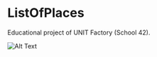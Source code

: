 # ListOfPlaces
Educational project of UNIT Factory (School 42).

![Alt Text](https://github.com/lpohribn/List-of-places/blob/master/Assets/places.gif)
